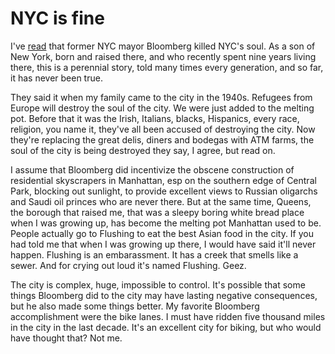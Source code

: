 # NYC is fine
I've <a href="https://www.cityandstateny.com/articles/opinion/commentary/bloomberg-killed-new-york-citys-soul.html">read</a> that former NYC mayor Bloomberg killed NYC's soul. As a son of New York, born and raised there, and who recently spent nine years living there, this is a perennial story, told many times every generation, and so far, it has never been true. 

They said it when my family came to the city in the 1940s. Refugees from Europe will destroy the soul of the city. We were just added to the melting pot. Before that it was the Irish, Italians, blacks, Hispanics, every race, religion, you name it, they've all been accused of destroying the city. Now they're replacing the great delis, diners and bodegas with ATM farms, the soul of the city is being destroyed they say, I agree, but read on.

I assume that Bloomberg did incentivize the obscene construction of residential skyscrapers in Manhattan, esp on the southern edge of Central Park, blocking out sunlight, to provide excellent views to Russian oligarchs and Saudi oil princes who are never there. But at the same time, Queens, the borough that raised me, that was a sleepy boring white bread place when I was growing up, has become the melting pot Manhattan used to be. People actually go to Flushing to eat the best Asian food in the city. If you had told me that when I was growing up there, I would have said it'll never happen. Flushing is an embarassment. It has a creek that smells like a sewer. And for crying out loud it's named Flushing. Geez. 

The city is complex, huge, impossible to control. It's possible that some things Bloomberg did to the city may have lasting negative consequences, but he also made some things better. My favorite Bloomberg accomplishment were the bike lanes. I must have ridden five thousand miles in the city in the last decade. It's an excellent city for biking, but who would have thought that? Not me. 

